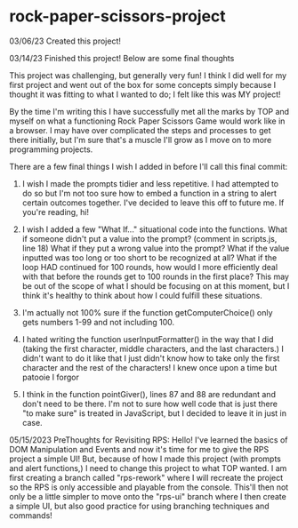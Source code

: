 # rock-paper-scissors-project

03/06/23 Created this project!

03/14/23 Finished this project! Below are some final thoughts

This project was challenging, but generally very fun! I think I did well for
my first project and went out of the box for some concepts simply because
I thought it was fitting to what I wanted to do; I felt like this was MY 
project!

By the time I'm writing this I have successfully met all the marks by TOP
and myself on what a functioning Rock Paper Scissors Game would work like in
a browser. I may have over complicated the steps and processes to get there 
initially, but I'm sure that's a muscle I'll grow as I move on to more programming projects.

There are a few final things I wish I added in before I'll call this final commit:

1) I wish I made the prompts tidier and less repetitive.
I had attempted to do so but I'm not too sure how to embed a function in a string to alert certain outcomes together. I've decided to leave this off to future me. If you're reading, hi!

2) I wish I added a few "What If..." situational code into the functions. What if someone didn't put a value into the prompt? (comment in scripts.js, line 18)
What if they put a wrong value into the prompt? 
What if the value inputted was too long or too short to be recognized at all? What if the loop HAD continued for 100 rounds, how would I more efficiently deal with that before the rounds get to 100 rounds in the first place?
This may be out of the scope of what I should be focusing on at this moment, but I think it's healthy to think about how I could fulfill these situations.

3) I'm actually not 100% sure if the function getComputerChoice() only gets numbers 1-99 and not including 100.

4) I hated writing the function userInputFormatter() in the way that I did (taking the first character, middle characters, and the last characters.)
I didn't want to do it like that I just didn't know how to take only the first character and the rest of the characters! I knew once upon a time but patooie I forgor

5) I think in the function pointGiver(), lines 87 and 88 are redundant and don't need to be there. I'm not to sure how well code that is just there "to make sure" is treated in JavaScript, but I decided to leave it in just in case.

05/15/2023
PreThoughts for Revisiting RPS: Hello! I've learned the basics of DOM Manipulation and Events and now it's time for me to give the RPS project a simple UI! But, because of how I made this project (with prompts and alert functions,) I need to change this project to what TOP wanted. I am first creating a branch called "rps-rework" where I will recreate the project so the RPS is only accessible and playable from the console. This'll then not only be a little simpler to move onto the "rps-ui" branch where I then create a simple UI, but also good practice for using branching techniques and commands!
